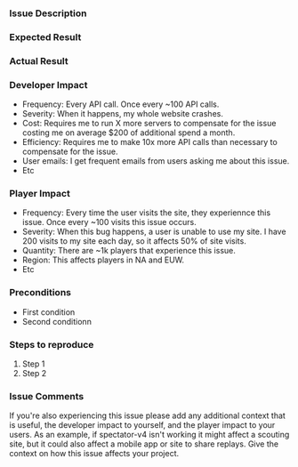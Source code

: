 ### Issue Description
<!-- Describe what the issue is. -->

### Expected Result
<!-- What were you expecting to happen after you performed the above steps? Include screenshots, logs, or a description. -->

### Actual Result
<!-- What actually happened after you performed the above steps? Include screenshots, logs, or a description. -->

### Developer Impact
<!-- Describe how this affects you as a developer. Please include the frequency and severity of the issue. -->
* Frequency: Every API call. Once every ~100 API calls.
* Severity: When it happens, my whole website crashes.
* Cost: Requires me to run X more servers to compensate for the issue costing me on average $200 of additional spend a month.
* Efficiency: Requires me to make 10x more API calls than necessary to compensate for the issue.
* User emails: I get frequent emails from users asking me about this issue.
* Etc

### Player Impact
<!-- Describe how this affects League of Legends players. Please include the frequency and severity of the issue. -->
* Frequency: Every time the user visits the site, they experiennce this issue. Once every ~100 visits this issue occurs.
* Severity: When this bug happens, a user is unable to use my site. I have 200 visits to my site each day, so it affects 50% of site visits.
* Quantity: There are ~1k players that experience this issue.
* Region: This affects players in NA and EUW.
* Etc

### Preconditions
<!-- What conditions must be met in order for this bug to occur? -->
* First condition
* Second conditionn

### Steps to reproduce
<!-- Step by step, what do you need to do to cause the bug? Note that GitHub will automagically number each step if you prefix the line with "1. " -->
1. Step 1
1. Step 2

### Issue Comments
<!-- Might want to leave this as instructtions for any replies to your issue -->
If you're also experiencing this issue please add any additional context that is useful, the developer impact to yourself, and the player impact to your users. As an example, if spectator-v4 isn't working it might affect a scouting site, but it could also affect a mobile app or site to share replays. Give the context on how this issue affects your project.
